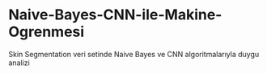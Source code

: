 # Naive-Bayes-CNN-ile-Makine-Ogrenmesi
Skin  Segmentation veri setinde Naive Bayes ve CNN  algoritmalarıyla duygu analizi
